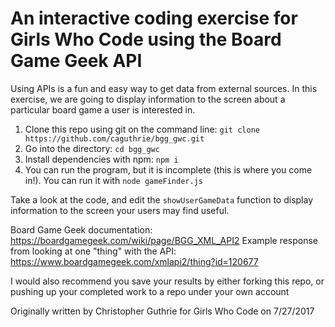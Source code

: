 # An interactive coding exercise for Girls Who Code using the Board Game Geek API

Using APIs is a fun and easy way to get data from external sources.  In this exercise, we are going to display information to the screen about a particular board game a user is interested in.

1. Clone this repo using git on the command line: `git clone https://github.com/caguthrie/bgg_gwc.git`
2. Go into the directory: `cd bgg_gwc`
3. Install dependencies with npm: `npm i`
4. You can run the program, but it is incomplete (this is where you come in!).  You can run it with `node gameFinder.js`

Take a look at the code, and edit the `showUserGameData` function to display information to the screen your users may find useful.  

Board Game Geek documentation: https://boardgamegeek.com/wiki/page/BGG_XML_API2
Example response from looking at one "thing" with the API: https://www.boardgamegeek.com/xmlapi2/thing?id=120677

I would also recommend you save your results by either forking this repo, or pushing up your completed work to a repo under your own account


Originally written by Christopher Guthrie for Girls Who Code on 7/27/2017
